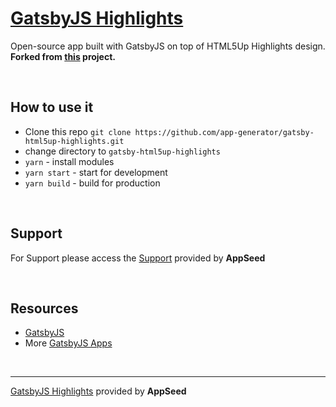 # [GatsbyJS Highlights](https://gatsby-html5up-highlights.appseed.us)

Open-source app built with GatsbyJS on top of HTML5Up Highlights design. 
**Forked from [this](https://github.com/anubhavsrivastava/gatsby-starter-highlights) project.**

<br />

## How to use it
- Clone this repo `git clone https://github.com/app-generator/gatsby-html5up-highlights.git`
- change directory to `gatsby-html5up-highlights`
- `yarn` - install modules
- `yarn start` - start for development
- `yarn build` - build for production

<br />

## Support

For Support please access the [Support](https://appseed.us/support) provided by **AppSeed** 

<br />

## Resources
 
 - [GatsbyJS](https://www.gatsbyjs.org/)
 - More [GatsbyJS Apps](https://appseed.us/apps/gatsbyjs)

<br />

---
[GatsbyJS Highlights](https://gatsby-html5up-highlights.appseed.us) provided by **AppSeed**
